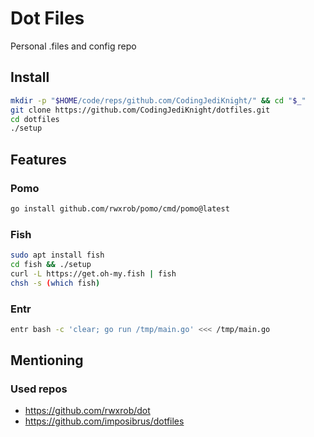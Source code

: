 # Dot Files
Personal .files and config repo
## Install
```bash
mkdir -p "$HOME/code/reps/github.com/CodingJediKnight/" && cd "$_"
git clone https://github.com/CodingJediKnight/dotfiles.git
cd dotfiles
./setup 
```

## Features
### Pomo
```bash
go install github.com/rwxrob/pomo/cmd/pomo@latest
```
### Fish
```bash
sudo apt install fish
cd fish && ./setup
curl -L https://get.oh-my.fish | fish
chsh -s (which fish)
```
### Entr
```bash
entr bash -c 'clear; go run /tmp/main.go' <<< /tmp/main.go
```
## Mentioning
### Used repos
* https://github.com/rwxrob/dot
* https://github.com/imposibrus/dotfiles
